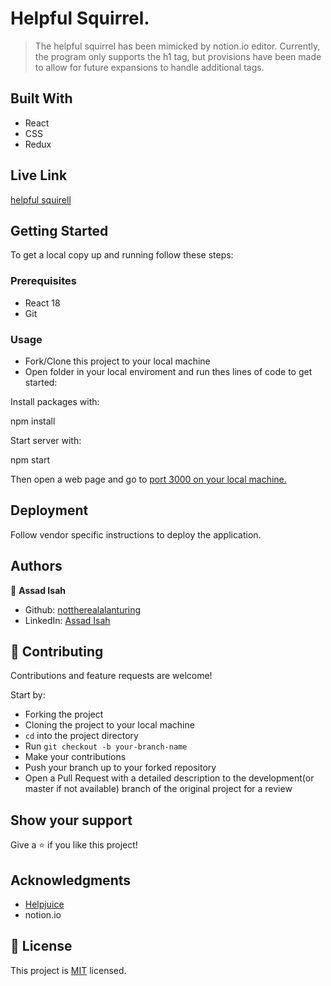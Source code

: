 # Helpful Squirrel.

> The helpful squirrel has been mimicked by notion.io editor. Currently, the program only supports the h1 tag, but provisions have been made to allow for future expansions to handle additional tags.

## Built With

- React
- CSS
- Redux

## Live Link
[helpful squirell](https://helpfulsquirrel.vercel.app/)

## Getting Started

To get a local copy up and running follow these steps:

### Prerequisites

- React 18
- Git

### Usage

- Fork/Clone this project to your local machine
- Open folder in your local enviroment and run thes lines of code to get started:

Install packages with:

npm install

Start server with:

npm start

Then open a web page and go to [port 3000 on your local machine.](http://localhost:3000)

## Deployment

Follow vendor specific instructions to deploy the application.

## Authors

👤 **Assad Isah**

- Github: [nottherealalanturing](https://github.com/nottherealalanturing)
- LinkedIn: [Assad Isah](https://linkedin.com/in/assadisah)

## 🤝 Contributing

Contributions and feature requests are welcome!

Start by:

- Forking the project
- Cloning the project to your local machine
- `cd` into the project directory
- Run `git checkout -b your-branch-name`
- Make your contributions
- Push your branch up to your forked repository
- Open a Pull Request with a detailed description to the development(or master if not available) branch of the original project for a review

## Show your support

Give a ⭐️ if you like this project!

## Acknowledgments

- [Helpjuice](https://www.figma.com/file/tw8CNEl69jYeqPHxfBxf38/Helpjuice-Front-End-Developer-Test-Project?node-id=0%3A1&t=m9fLePcWUo8kmdcE-0)
- notion.io

## 📝 License

This project is [MIT](https://opensource.org/licenses/MIT) licensed.
